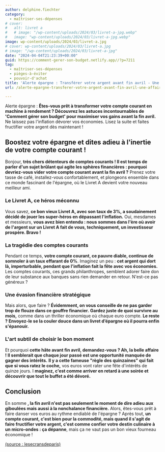 ```yaml
---
author: delphine.fiechter
category:
  - maîtriser-ses-dépenses
# cover:
#   alt: livret a
#   # image: "/wp-content/uploads/2024/03/livret-a-jpg.webp"
#   image: "wp-content/uploads/2024/03/livret-a-jpg.webp"
image: wp-content/uploads/2024/03/livret-a.jpg
# cover: wp-content/uploads/2024/03/livret-a.jpg
# image: "/wp-content/uploads/2024/03/livret-a-jpg"
date: "2024-04-04T21:23:39+00:00"
guid: https://comment-gerer-son-budget.netlify.app//?p=7211
tag:
  - maîtriser-ses-dépenses
  - pièges-à-éviter
  - pouvoir-d'achat
title: 'Alerte épargne : Transférer votre argent avant fin avril - Une affaire d''intérêt(s) !'
url: /alerte-epargne-transferer-votre-argent-avant-fin-avril-une-affaire-dinterets/

---
```


Alerte épargne : **Êtes-vous prêt à transformer votre compte courant en machine à rendement ? Découvrez les astuces incontournables de 'Comment gérer son budget' pour maximiser vos gains avant la fin avril.** Ne laissez pas l'inflation dévorer vos économies. Lisez la suite et faites fructifier votre argent dès maintenant !

## Boostez votre épargne et dites adieu à l'inertie de votre compte courant !

Bonjour, **très chers détenteurs de comptes courants ! Il est temps de parler d'un sujet brûlant qui agite les sphères financières : pourquoi devriez-vous vider votre compte courant avant la fin avril ?** Prenez votre tasse de café, installez-vous confortablement, et plongeons ensemble dans ce monde fascinant de l'épargne, où le Livret A devient votre nouveau meilleur ami.

### Le Livret A, ce héros méconnu

Vous savez, **ce bon vieux Livret A, avec son taux de 3%, a soudainement décidé de jouer les super-héros en dépassant l'inflation.** Oui, mesdames et messieurs, **vous avez bien entendu : nous sommes dans l'ère où avoir de l'argent sur un Livret A fait de vous, techniquement, un investisseur prospère. Bravo !**

### La tragédie des comptes courants

Pendant ce temps, **votre compte courant, ce pauvre diable, continue de somnoler à un taux effarant de 0%**. Imaginez un peu : **cet argent qui dort là, imperturbable, pendant que l'inflation fait la fête avec vos économies.** Les comptes courants, ces grands philanthropes, semblent adorer faire don de leur substance aux banques sans rien demander en retour. N'est-ce pas généreux ?

### Une évasion financière stratégique

Mais alors, que faire ? **Évidemment, on vous conseille de ne pas garder trop de flouze dans ce gouffre financier.** **Gardez juste de quoi survivre au mois,** comme dans un thriller économique où chaque euro compte. **Le reste ? Envoyez-le se la couler douce dans un livret d’épargne où il pourra enfin s'épanouir.**

### L'art subtil de choisir le bon moment

Et pourquoi **cette hâte avant fin avril, demandez-vous ? Ah, la belle affaire ! Il semblerait que chaque jour passé est une opportunité manquée de gagner des intérêts.** **Il y a cette fameuse "règle des quinzaines" qui fait que si vous ratez le coche,** vos euros vont rater une fête d'intérêts de quinze jours. I **maginez, c'est comme arriver en retard à une soirée et découvrir que tout le buffet a été dévoré.**

## Conclusion

En somme **, la fin avril n'est pas seulement le moment de dire adieu aux giboulées mais aussi à la nonchalance financière.** Alors, êtes-vous prêt à faire danser vos euros au rythme endiablé de l'épargne ? Après tout, **un compte courant, c'est bien pour la commodité, mais quand il s'agit de faire fructifier votre argent, c'est comme confier votre destin culinaire à un micro-ondes : ça dépanne**, mais ça ne vaut pas un bon vieux fourneau économique !

[(source : lesecransdeparis)](https://www.lesecransdeparis.fr/pourquoi-ladministration-fiscale-vous-demande-de-retirer-largent-sur-votre-compte-courant-dici-fin-mars/ "")
